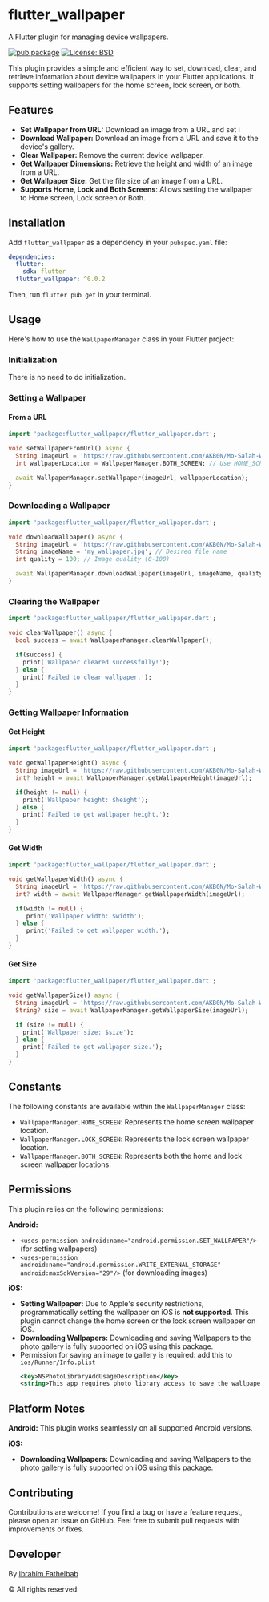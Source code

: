 # flutter_wallpaper

A Flutter plugin for managing device wallpapers.

[![pub package](https://img.shields.io/pub/v/flutter_wallpaper.svg)](https://pub.dev/packages/flutter_wallpaper)
[![License: BSD](https://img.shields.io/badge/License-BSD-yellow.svg)](https://opensource.org/license/bsd-3-clause)

This plugin provides a simple and efficient way to set, download, clear, and retrieve information about device wallpapers in your Flutter applications. It supports setting wallpapers for the home screen, lock screen, or both.

## Features

-   **Set Wallpaper from URL:** Download an image from a URL and set i
-   **Download Wallpaper:** Download an image from a URL and save it to the device's gallery.
-   **Clear Wallpaper:** Remove the current device wallpaper.
-   **Get Wallpaper Dimensions:** Retrieve the height and width of an image from a URL.
-   **Get Wallpaper Size:** Get the file size of an image from a URL.
-   **Supports Home, Lock and Both Screens**: Allows setting the wallpaper to Home screen, Lock screen or Both.

## Installation

Add `flutter_wallpaper` as a dependency in your `pubspec.yaml` file:

```yaml
dependencies:
  flutter:
    sdk: flutter
  flutter_wallpaper: ^0.0.2
```

Then, run `flutter pub get` in your terminal.

## Usage

Here's how to use the `WallpaperManager` class in your Flutter project:

### Initialization

There is no need to do initialization.

### Setting a Wallpaper

#### From a URL

```dart
import 'package:flutter_wallpaper/flutter_wallpaper.dart';

void setWallpaperFromUrl() async {
  String imageUrl = 'https://raw.githubusercontent.com/AKB0N/Mo-Salah-Wallpapers/refs/heads/master/pixel/1.png'; // Replace with your image URL
  int wallpaperLocation = WallpaperManager.BOTH_SCREEN; // Use HOME_SCREEN, LOCK_SCREEN, or BOTH_SCREEN

  await WallpaperManager.setWallpaper(imageUrl, wallpaperLocation);
}
```

### Downloading a Wallpaper

```dart
import 'package:flutter_wallpaper/flutter_wallpaper.dart';

void downloadWallpaper() async {
  String imageUrl = 'https://raw.githubusercontent.com/AKB0N/Mo-Salah-Wallpapers/refs/heads/master/pixel/1.png'; // Replace with your image URL
  String imageName = 'my_wallpaper.jpg'; // Desired file name
  int quality = 100; // Image quality (0-100)

  await WallpaperManager.downloadWallpaper(imageUrl, imageName, quality);
}
```

### Clearing the Wallpaper

```dart
import 'package:flutter_wallpaper/flutter_wallpaper.dart';

void clearWallpaper() async {
  bool success = await WallpaperManager.clearWallpaper();

  if(success) {
    print('Wallpaper cleared successfully!');
  } else {
    print('Failed to clear wallpaper.');
  }
}
```

### Getting Wallpaper Information

#### Get Height

```dart
import 'package:flutter_wallpaper/flutter_wallpaper.dart';

void getWallpaperHeight() async {
  String imageUrl = 'https://raw.githubusercontent.com/AKB0N/Mo-Salah-Wallpapers/refs/heads/master/pixel/1.png'; // Replace with your image URL
  int? height = await WallpaperManager.getWallpaperHeight(imageUrl);

  if(height != null) {
    print('Wallpaper height: $height');
  } else {
    print('Failed to get wallpaper height.');
  }
}
```

#### Get Width

```dart
import 'package:flutter_wallpaper/flutter_wallpaper.dart';

void getWallpaperWidth() async {
  String imageUrl = 'https://raw.githubusercontent.com/AKB0N/Mo-Salah-Wallpapers/refs/heads/master/pixel/1.png'; // Replace with your image URL
  int? width = await WallpaperManager.getWallpaperWidth(imageUrl);

  if(width != null) {
     print('Wallpaper width: $width');
  } else {
     print('Failed to get wallpaper width.');
  }
}
```

#### Get Size

```dart
import 'package:flutter_wallpaper/flutter_wallpaper.dart';

void getWallpaperSize() async {
  String imageUrl = 'https://raw.githubusercontent.com/AKB0N/Mo-Salah-Wallpapers/refs/heads/master/pixel/1.png'; // Replace with your image URL
  String? size = await WallpaperManager.getWallpaperSize(imageUrl);

  if (size != null) {
    print('Wallpaper size: $size');
  } else {
    print('Failed to get wallpaper size.');
  }
}
```

## Constants

The following constants are available within the `WallpaperManager` class:

-   `WallpaperManager.HOME_SCREEN`: Represents the home screen wallpaper location.
-   `WallpaperManager.LOCK_SCREEN`: Represents the lock screen wallpaper location.
-   `WallpaperManager.BOTH_SCREEN`: Represents both the home and lock screen wallpaper locations.

## Permissions

This plugin relies on the following permissions:

  **Android:**
  -   `<uses-permission
        android:name="android.permission.SET_WALLPAPER"/>` (for setting wallpapers)
  -   `<uses-permission
        android:name="android.permission.WRITE_EXTERNAL_STORAGE"
        android:maxSdkVersion="29"/>` (for downloading images)

  **iOS:**
  -   **Setting Wallpaper:** Due to Apple's security restrictions, programmatically setting the wallpaper on iOS is **not supported**. This plugin cannot change the home screen or the lock screen wallpaper on iOS.
  -   **Downloading Wallpapers:** Downloading and saving Wallpapers to the photo gallery is fully supported on iOS using this package.
  -   Permission for saving an image to gallery is required: add this to `ios/Runner/Info.plist`
       ```xml
       <key>NSPhotoLibraryAddUsageDescription</key>
       <string>This app requires photo library access to save the wallpaper.</string>
       ```

## Platform Notes

   **Android:** This plugin works seamlessly on all supported Android versions.
   
   **iOS:**
  -   **Downloading Wallpapers:** Downloading and saving Wallpapers to the photo gallery is fully supported on iOS using this package.

## Contributing

Contributions are welcome! If you find a bug or have a feature request, please open an issue on GitHub. Feel free to submit pull requests with improvements or fixes.

## Developer
By [Ibrahim Fathelbab](https://www.akbon.dev/ "Ibrahim Fathelbab")

&copy; All rights reserved.